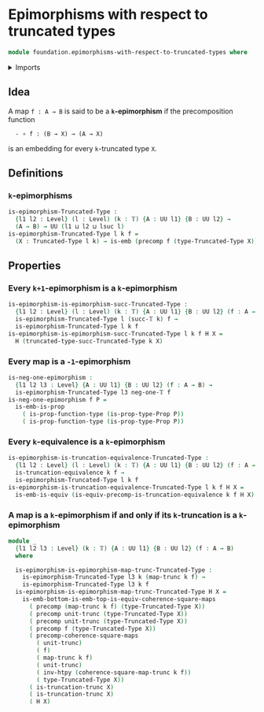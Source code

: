 # Epimorphisms with respect to truncated types

```agda
module foundation.epimorphisms-with-respect-to-truncated-types where
```

<details><summary>Imports</summary>

```agda
open import foundation.commuting-squares-of-maps
open import foundation.embeddings
open import foundation.functoriality-truncation
open import foundation.truncation-equivalences
open import foundation.truncations
open import foundation.universe-levels

open import foundation-core.equivalences
open import foundation-core.function-types
open import foundation-core.homotopies
open import foundation-core.propositions
open import foundation-core.truncated-types
open import foundation-core.truncation-levels
```

</details>

## Idea

A map `f : A → B` is said to be a **`k`-epimorphism** if the precomposition
function

```text
  - ∘ f : (B → X) → (A → X)
```

is an embedding for every `k`-truncated type `X`.

## Definitions

### `k`-epimorphisms

```agda
is-epimorphism-Truncated-Type :
  {l1 l2 : Level} (l : Level) (k : 𝕋) {A : UU l1} {B : UU l2} →
  (A → B) → UU (l1 ⊔ l2 ⊔ lsuc l)
is-epimorphism-Truncated-Type l k f =
  (X : Truncated-Type l k) → is-emb (precomp f (type-Truncated-Type X))
```

## Properties

### Every `k+1`-epimorphism is a `k`-epimorphism

```agda
is-epimorphism-is-epimorphism-succ-Truncated-Type :
  {l1 l2 : Level} (l : Level) (k : 𝕋) {A : UU l1} {B : UU l2} (f : A → B) →
  is-epimorphism-Truncated-Type l (succ-𝕋 k) f →
  is-epimorphism-Truncated-Type l k f
is-epimorphism-is-epimorphism-succ-Truncated-Type l k f H X =
  H (truncated-type-succ-Truncated-Type k X)
```

### Every map is a `-1`-epimorphism

```agda
is-neg-one-epimorphism :
  {l1 l2 l3 : Level} {A : UU l1} {B : UU l2} (f : A → B) →
  is-epimorphism-Truncated-Type l3 neg-one-𝕋 f
is-neg-one-epimorphism f P =
  is-emb-is-prop
    ( is-prop-function-type (is-prop-type-Prop P))
    ( is-prop-function-type (is-prop-type-Prop P))
```

### Every `k`-equivalence is a `k`-epimorphism

```agda
is-epimorphism-is-truncation-equivalence-Truncated-Type :
  {l1 l2 : Level} (l : Level) (k : 𝕋) {A : UU l1} {B : UU l2} (f : A → B) →
  is-truncation-equivalence k f →
  is-epimorphism-Truncated-Type l k f
is-epimorphism-is-truncation-equivalence-Truncated-Type l k f H X =
  is-emb-is-equiv (is-equiv-precomp-is-truncation-equivalence k f H X)
```

### A map is a `k`-epimorphism if and only if its `k`-truncation is a `k`-epimorphism

```agda
module _
  {l1 l2 l3 : Level} (k : 𝕋) {A : UU l1} {B : UU l2} (f : A → B)
  where

  is-epimorphism-is-epimorphism-map-trunc-Truncated-Type :
    is-epimorphism-Truncated-Type l3 k (map-trunc k f) →
    is-epimorphism-Truncated-Type l3 k f
  is-epimorphism-is-epimorphism-map-trunc-Truncated-Type H X =
    is-emb-bottom-is-emb-top-is-equiv-coherence-square-maps
      ( precomp (map-trunc k f) (type-Truncated-Type X))
      ( precomp unit-trunc (type-Truncated-Type X))
      ( precomp unit-trunc (type-Truncated-Type X))
      ( precomp f (type-Truncated-Type X))
      ( precomp-coherence-square-maps
        ( unit-trunc)
        ( f)
        ( map-trunc k f)
        ( unit-trunc)
        ( inv-htpy (coherence-square-map-trunc k f))
        ( type-Truncated-Type X))
      ( is-truncation-trunc X)
      ( is-truncation-trunc X)
      ( H X)
```
